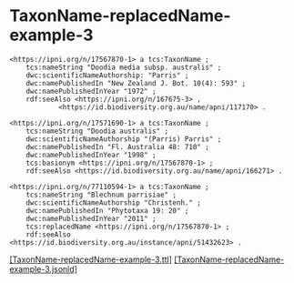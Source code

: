 # TaxonName-replacedName-example-3

```turtle
<https://ipni.org/n/17567870-1> a tcs:TaxonName ;
    tcs:nameString "Doodia media subsp. australis" ;
    dwc:scientificNameAuthorship: "Parris" ;
    dwc:namePublishedIn "New Zealand J. Bot. 10(4): 593" ;
    dwc:namePublishedInYear "1972" ;
    rdf:seeAlso <https://ipni.org/n/167675-3> ,
            <https://id.biodiversity.org.au/name/apni/117170> .

<https://ipni.org/n/17571690-1> a tcs:TaxonName ;
    tcs:nameString "Doodia australis" ;
    dwc:scientificNameAuthorship "(Parris) Parris" ;
    dwc:namePublishedIn "Fl. Australia 48: 710" ;
    dwc:namePublishedInYear "1998" ;
    tcs:basionym <https://ipni.org/n/17567870-1> ;
    rdf:seeAlso <https://id.biodiversity.org.au/name/apni/166271> .

<https://ipni.org/n/77110594-1> a tcs:TaxonName ;
    tcs:nameString "Blechnum parrisiae" ;
    dwc:scientificNameAuthorship "Christenh." ;
    dwc:namePublishedIn "Phytotaxa 19: 20" ;
    dwc:namePublishedInYear "2011" ;
    tcs:replacedName <https://ipni.org/n/17567870-1> ;
    rdf:seeAlso <https://id.biodiversity.org.au/instance/apni/51432623> .
```

[&lsqb;TaxonName-replacedName-example-3.ttl&rsqb;](https://github.com/tdwg/tcs2/blob/master/examples/TaxonName-replacedName-example-3.ttl)&nbsp;[&lsqb;TaxonName-replacedName-example-3.jsonld&rsqb;](https://github.com/tdwg/tcs2/blob/master/examples/TaxonName-replacedName-example-3.jsonld)

